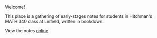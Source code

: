 Welcome! 

This place is a gathering of early-stages notes for students in Hitchman's MATH 340 class at Linfield, written in bookdown.

View the notes [online](https://mphitchman.com/math340/)
